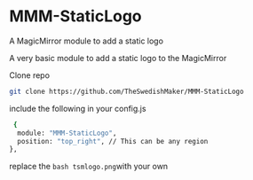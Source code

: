 # MMM-StaticLogo
A MagicMirror module to add a static logo 

A very basic module to add a static logo to the MagicMirror 

Clone repo
```bash
git clone https://github.com/TheSwedishMaker/MMM-StaticLogo
```

include the following in your config.js 

```bash
 {
  module: "MMM-StaticLogo",
  position: "top_right", // This can be any region
},
```

replace the ```bash tsmlogo.png```with your own 
